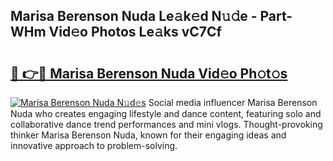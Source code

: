 ## Marisa Berenson Nuda Le𝚊k𝚎d N𝚞𝚍e - Part-WHm Vid𝚎o Photos Le𝚊ks vC7Cf

# <h2><a href="http://fbbdhx.evod.top/?m=Marisa+Berenson+Nuda">🔗 👉🔴 Marisa Berenson Nuda Vid𝚎o Ph𝚘t𝚘s</a></h2>

[![Marisa Berenson Nuda N𝚞d𝚎s](https://i.imgur.com/8V9OHl7.gif)](http://fbbdhx.evod.top/?m=Marisa+Berenson+Nuda)
Social media influencer Marisa Berenson Nuda who creates engaging lifestyle and dance content, featuring solo and collaborative dance trend performances and mini vlogs. Thought-provoking thinker Marisa Berenson Nuda, known for their engaging ideas and innovative approach to problem-solving. 
